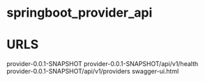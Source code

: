 # springboot_provider_api

# URLS
provider-0.0.1-SNAPSHOT
provider-0.0.1-SNAPSHOT/api/v1/health
provider-0.0.1-SNAPSHOT/api/v1/providers
swagger-ui.html